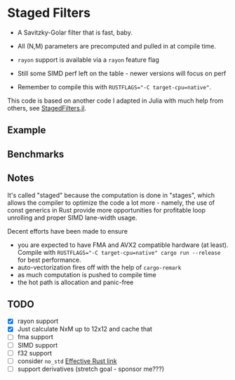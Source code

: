 # Staged Filters

* A Savitzky-Golar filter that is fast, baby.
* All (N,M) parameters are precomputed and pulled in at compile time.
* `rayon` support is available via a `rayon` feature flag
* Still some SIMD perf left on the table - newer versions will focus on perf

* Remember to compile this with `RUSTFLAGS="-C target-cpu=native"`.

This code is based on another code I adapted in Julia with much help from others, see [StagedFilters.jl](https://github.com/miguelraz/StagedFilters.jl).

## Example

## Benchmarks

## Notes

It's called "staged" because the computation is done in "stages", which allows the compiler to optimize the code a lot more - namely, the use of const generics in Rust provide more opportunities for profitable loop unrolling and proper SIMD lane-width usage.

Decent efforts have been made to ensure

* you are expected to have FMA and AVX2 compatible hardware (at least). Compile with `RUSTFLAGS="-C target-cpu=native" cargo run --release` for best performance.
* auto-vectorization fires off with the help of `cargo-remark`
* as much computation is pushed to compile time
* the hot path is allocation and panic-free

## TODO

- [X] rayon support
- [X] Just calculate NxM up to 12x12 and cache that
- [ ] fma support
- [ ] SIMD support
- [ ] f32 support
- [ ] consider `no_std` [Effective Rust link](https://www.lurklurk.org/effective-rust/no-std.html)
- [ ] support derivatives (stretch goal - sponsor me???)

